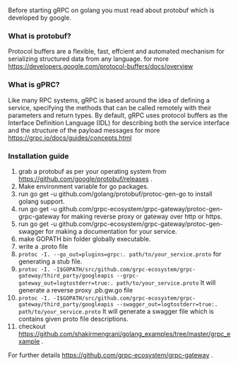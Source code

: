 Before starting gRPC on golang you must read about protobuf which is developed by google.

### What is protobuf?

Protocol buffers are a flexible, fast, effcient and automated mechanism for serializing structured data from any language.
for more https://developers.google.com/protocol-buffers/docs/overview

### What is gPRC?

Like many RPC systems, gRPC is based around the idea of defining a service, specifying the methods that can be called remotely with their parameters and return types. By default, gRPC uses protocol buffers as the Interface Definition Language (IDL) for describing both the service interface and the structure of the payload messages
for more https://grpc.io/docs/guides/concepts.html

### Installation guide 
1. grab a protobuf as per your operating system from https://github.com/google/protobuf/releases .
2. Make environment variable for go packages.
3. run go get -u github.com/golang/protobuf/protoc-gen-go to install golang support.
4. run go get -u github.com/grpc-ecosystem/grpc-gateway/protoc-gen-grpc-gateway for making reverse proxy or gateway over http or https.
5. run go get -u github.com/grpc-ecosystem/grpc-gateway/protoc-gen-swagger for making a documentation for your service.
6. make GOPATH bin folder globally executable.
7. write a .proto file
8. `protoc -I. --go_out=plugins=grpc:. path/to/your_service.proto` for generating a stub file.
9. `protoc -I. -I$GOPATH/src/github.com/grpc-ecosystem/grpc-gateway/third_party/googleapis --grpc-gateway_out=logtostderr=true:. path/to/your_service.proto`
  It will generate a reverse proxy .pb.gw.go file
10. `protoc -I. -I$GOPATH/src/github.com/grpc-ecosystem/grpc-gateway/third_party/googleapis --swagger_out=logtostderr=true:. path/to/your_service.proto`
It will generate a swagger file which is contains given proto file descriptions.
11. checkout https://github.com/shakirmengrani/golang_examples/tree/master/grpc_example .

For further details https://github.com/grpc-ecosystem/grpc-gateway .
